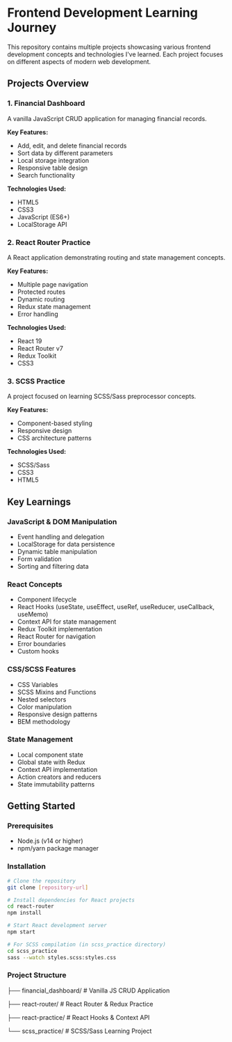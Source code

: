 # Frontend Development Learning Journey

This repository contains multiple projects showcasing various frontend development concepts and technologies I've learned. Each project focuses on different aspects of modern web development.

## Projects Overview

### 1. Financial Dashboard

A vanilla JavaScript CRUD application for managing financial records.

**Key Features:**

- Add, edit, and delete financial records
- Sort data by different parameters
- Local storage integration
- Responsive table design
- Search functionality

**Technologies Used:**

- HTML5
- CSS3
- JavaScript (ES6+)
- LocalStorage API

### 2. React Router Practice

A React application demonstrating routing and state management concepts.

**Key Features:**

- Multiple page navigation
- Protected routes
- Dynamic routing
- Redux state management
- Error handling

**Technologies Used:**

- React 19
- React Router v7
- Redux Toolkit
- CSS3

### 3. SCSS Practice

A project focused on learning SCSS/Sass preprocessor concepts.

**Key Features:**

- Component-based styling
- Responsive design
- CSS architecture patterns

**Technologies Used:**

- SCSS/Sass
- CSS3
- HTML5

## Key Learnings

### JavaScript & DOM Manipulation

- Event handling and delegation
- LocalStorage for data persistence
- Dynamic table manipulation
- Form validation
- Sorting and filtering data

### React Concepts

- Component lifecycle
- React Hooks (useState, useEffect, useRef, useReducer, useCallback, useMemo)
- Context API for state management
- Redux Toolkit implementation
- React Router for navigation
- Error boundaries
- Custom hooks

### CSS/SCSS Features

- CSS Variables
- SCSS Mixins and Functions
- Nested selectors
- Color manipulation
- Responsive design patterns
- BEM methodology

### State Management

- Local component state
- Global state with Redux
- Context API implementation
- Action creators and reducers
- State immutability patterns

## Getting Started

### Prerequisites

- Node.js (v14 or higher)
- npm/yarn package manager

### Installation

```bash
# Clone the repository
git clone [repository-url]

# Install dependencies for React projects
cd react-router
npm install

# Start React development server
npm start

# For SCSS compilation (in scss_practice directory)
cd scss_practice
sass --watch styles.scss:styles.css
```

### Project Structure

├── financial_dashboard/ # Vanilla JS CRUD Application

├── react-router/ # React Router & Redux Practice

├── react-practice/ # React Hooks & Context API

└── scss_practice/ # SCSS/Sass Learning Project
